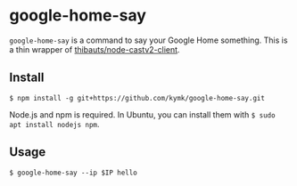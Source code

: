 # google-home-say

`google-home-say` is a command to say your Google Home something.
This is a thin wrapper of [thibauts/node-castv2-client](https://github.com/thibauts/node-castv2-client).

## Install

```console
$ npm install -g git+https://github.com/kymk/google-home-say.git
```

Node.js and npm is required. In Ubuntu, you can install them with `$ sudo apt install nodejs npm`.

## Usage

```console
$ google-home-say --ip $IP hello
```
